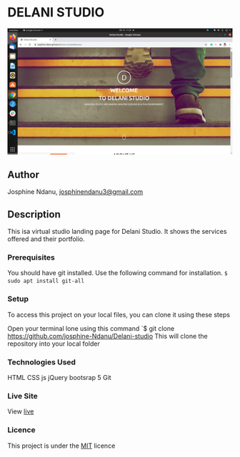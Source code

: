 # DELANI STUDIO

![](images/assets/delani-demo.png)

## Author
Josphine Ndanu, josphinendanu3@gmail.com


## Description
This isa virtual studio landing page for Delani Studio. It shows the services offered and their portfolio.


### Prerequisites
You should have git installed.
Use the following command for installation.
`$ sudo apt install git-all`

### Setup
To access this project on your local files, you can clone it using these steps

Open your terminal
lone using this command `$ git clone https://github.com/josphine-Ndanu/Delani-studio
This will clone the repository into your local folder
### Technologies Used
 HTML
 CSS
 js
 jQuery
 bootsrap 5
 Git

### Live Site
View [live](https://josphine-ndanu.github.io/Delani-studio/)

### Licence
This project is under the  [MIT](LICENSE) licence

